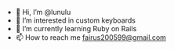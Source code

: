 - 👋 Hi, I’m @lunulu
- 👀 I’m interested in custom keyboards
- 🌱 I’m currently learning Ruby on Rails
- 📫 How to reach me fairus200599@gmail.com

<!---
lunulu/lunulu is a ✨ special ✨ repository because its `README.md` (this file) appears on your GitHub profile.
You can click the Preview link to take a look at your changes.
--->
